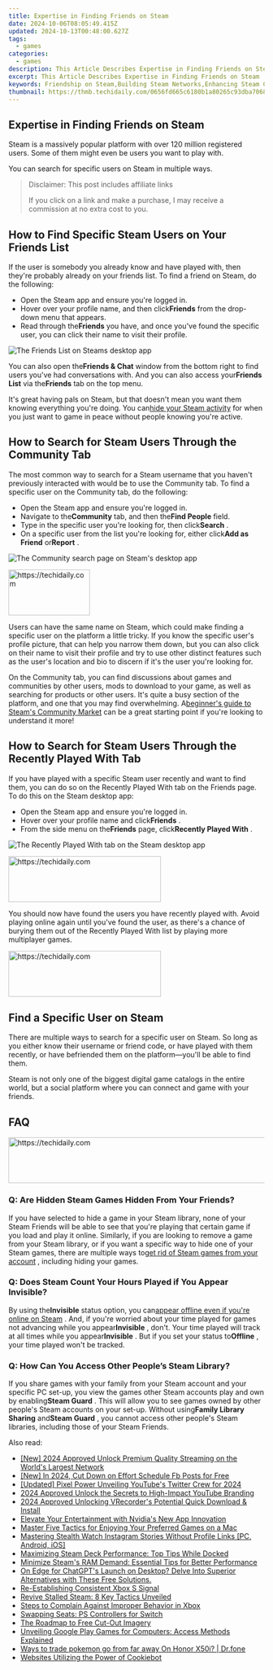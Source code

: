 ```yaml
---
title: Expertise in Finding Friends on Steam
date: 2024-10-06T08:05:49.415Z
updated: 2024-10-13T00:48:00.627Z
tags:
  - games
categories:
  - games
description: This Article Describes Expertise in Finding Friends on Steam
excerpt: This Article Describes Expertise in Finding Friends on Steam
keywords: Friendship on Steam,Building Steam Networks,Enhancing Steam Connections,Connecting with Steam Users,Steam Social Integration,Maximizing Steam Relationships,Finding Friends in Steam
thumbnail: https://thmb.techidaily.com/0656fd665c6180b1a80265c93dba7068c3a0cbd851c23bc5b8909b9f9daa190b.jpg
---
```


## Expertise in Finding Friends on Steam

 Steam is a massively popular platform with over 120 million registered users. Some of them might even be users you want to play with.

You can search for specific users on Steam in multiple ways.

>  Disclaimer: This post includes affiliate links
>
>  If you click on a link and make a purchase, I may receive a commission at no extra cost to you.
>

## How to Find Specific Steam Users on Your Friends List

 If the user is somebody you already know and have played with, then they're probably already on your friends list. To find a friend on Steam, do the following:

* Open the Steam app and ensure you're logged in.
* Hover over your profile name, and then click**Friends** from the drop-down menu that appears.
* Read through the**Friends** you have, and once you've found the specific user, you can click their name to visit their profile.

![The Friends List on Steams desktop app](https://static1.makeuseofimages.com/wordpress/wp-content/uploads/2023/08/steam-friend-list.jpg)

 You can also open the**Friends & Chat** window from the bottom right to find users you've had conversations with. And you can also access your**Friends List** via the**Friends** tab on the top menu.

 It's great having pals on Steam, but that doesn't mean you want them knowing everything you're doing. You can[hide your Steam activity](https://www.makeuseof.com/how-to-hide-steam-activity/) for when you just want to game in peace without people knowing you're active.

## How to Search for Steam Users Through the Community Tab

 The most common way to search for a Steam username that you haven't previously interacted with would be to use the Community tab. To find a specific user on the Community tab, do the following:

* Open the Steam app and ensure you're logged in.
* Navigate to the**Community** tab, and then the**Find People** field.
* Type in the specific user you're looking for, then click**Search** .
* On a specific user from the list you're looking for, either click**Add as Friend** or**Report** .

![The Community search page on Steam's desktop app](https://static1.makeuseofimages.com/wordpress/wp-content/uploads/2023/08/steam-community-search.jpg)

<!-- affiliate ads begin -->
<a href="https://review-au.sjv.io/c/5597632/2098700/14409" target="_top" id="2098700">
  <img src="//a.impactradius-go.com/display-ad/14409-2098700" border="0" alt="https://techidaily.com" width="160" height="90"/>
</a>
<img height="0" width="0" src="https://review-au.sjv.io/i/5597632/2098700/14409" style="position:absolute;visibility:hidden;" border="0" />
<!-- affiliate ads end -->

 Users can have the same name on Steam, which could make finding a specific user on the platform a little tricky. If you know the specific user's profile picture, that can help you narrow them down, but you can also click on their name to visit their profile and try to use other distinct features such as the user's location and bio to discern if it's the user you're looking for.

 On the Community tab, you can find discussions about games and communities by other users, mods to download to your game, as well as searching for products or other users. It's quite a busy section of the platform, and one that you may find overwhelming. A[beginner's guide to Steam's Community Market](https://www.makeuseof.com/beginners-guide-to-the-steam-community-market/) can be a great starting point if you're looking to understand it more!

## How to Search for Steam Users Through the Recently Played With Tab

 If you have played with a specific Steam user recently and want to find them, you can do so on the Recently Played With tab on the Friends page. To do this on the Steam desktop app:

* Open the Steam app and ensure you're logged in.
* Hover over your profile name and click**Friends** .
* From the side menu on the**Friends** page, click**Recently Played With** .

![The Recently Played With tab on the Steam desktop app](https://static1.makeuseofimages.com/wordpress/wp-content/uploads/2023/08/steam-recently-played-with.jpg)

<!-- affiliate ads begin -->
<a href="https://aligracehair.sjv.io/c/5597632/1918698/19272" target="_top" id="1918698">
  <img src="//a.impactradius-go.com/display-ad/19272-1918698" border="0" alt="https://techidaily.com" width="300" height="90"/>
</a>
<img height="0" width="0" src="https://aligracehair.sjv.io/i/5597632/1918698/19272" style="position:absolute;visibility:hidden;" border="0" />
<!-- affiliate ads end -->

 You should now have found the users you have recently played with. Avoid playing online again until you've found the user, as there's a chance of burying them out of the Recently Played With list by playing more multiplayer games.

<!-- affiliate ads begin -->
<a href="https://aligracehair.sjv.io/c/5597632/2016165/19272" target="_top" id="2016165">
  <img src="//a.impactradius-go.com/display-ad/19272-2016165" border="0" alt="https://techidaily.com" width="300" height="90"/>
</a>
<img height="0" width="0" src="https://aligracehair.sjv.io/i/5597632/2016165/19272" style="position:absolute;visibility:hidden;" border="0" />
<!-- affiliate ads end -->

## Find a Specific User on Steam

 There are multiple ways to search for a specific user on Steam. So long as you either know their username or friend code, or have played with them recently, or have befriended them on the platform—you'll be able to find them.

 Steam is not only one of the biggest digital game catalogs in the entire world, but a social platform where you can connect and game with your friends.

## FAQ

<!-- affiliate ads begin -->
<a href="https://appsumo.8odi.net/c/5597632/2144272/7443" target="_top" id="2144272">
  <img src="//a.impactradius-go.com/display-ad/7443-2144272" border="0" alt="https://techidaily.com" width="728" height="90"/>
</a>
<img height="0" width="0" src="https://appsumo.8odi.net/i/5597632/2144272/7443" style="position:absolute;visibility:hidden;" border="0" />
<!-- affiliate ads end -->

### Q: Are Hidden Steam Games Hidden From Your Friends?

 If you have selected to hide a game in your Steam library, none of your Steam Friends will be able to see that you're playing that certain game if you load and play it online. Similarly, if you are looking to remove a game from your Steam library, or if you want a specific way to hide one of your Steam games, there are multiple ways to[get rid of Steam games from your account](https://www.makeuseof.com/tag/how-to-finally-get-rid-of-games-from-your-steam-account/) , including hiding your games.

### Q: Does Steam Count Your Hours Played if You Appear Invisible?

 By using the**Invisible** status option, you can[appear offline even if you're online on Steam](https://www.makeuseof.com/how-to-appear-offline-on-steam-when-online/) . And, if you're worried about your time played for games not advancing while you appear**Invisible** , don't. Your time played will track at all times while you appear**Invisible** . But if you set your status to**Offline** , your time played won't be tracked.

### Q: How Can You Access Other People’s Steam Library?

 If you share games with your family from your Steam account and your specific PC set-up, you view the games other Steam accounts play and own by enabling**Steam Guard** . This will allow you to see games owned by other people's Steam accounts on your set-up. Without using**Family Library Sharing** and**Steam Guard** , you cannot access other people's Steam libraries, including those of your Steam Friends.

<ins class="adsbygoogle"
     style="display:block"
     data-ad-format="autorelaxed"
     data-ad-client="ca-pub-7571918770474297"
     data-ad-slot="1223367746"></ins>

<ins class="adsbygoogle"
     style="display:block"
     data-ad-client="ca-pub-7571918770474297"
     data-ad-slot="8358498916"
     data-ad-format="auto"
     data-full-width-responsive="true"></ins>

<span class="atpl-alsoreadstyle">Also read:</span>
<div><ul>
<li><a href="https://facebook-video-files.techidaily.com/new-2024-approved-unlock-premium-quality-streaming-on-the-worlds-largest-network/"><u>[New] 2024 Approved Unlock Premium Quality Streaming on the World's Largest Network</u></a></li>
<li><a href="https://facebook-video-content.techidaily.com/new-in-2024-cut-down-on-effort-schedule-fb-posts-for-free/"><u>[New] In 2024, Cut Down on Effort Schedule Fb Posts for Free</u></a></li>
<li><a href="https://twitter-videos.techidaily.com/updated-pixel-power-unveiling-youtubes-twitter-crew-for-2024/"><u>[Updated] Pixel Power Unveiling YouTube's Twitter Crew for 2024</u></a></li>
<li><a href="https://youtube-help.techidaily.com/2024-approved-unlock-the-secrets-to-high-impact-youtube-branding/"><u>2024 Approved Unlock the Secrets to High-Impact YouTube Branding</u></a></li>
<li><a href="https://screen-video-capture.techidaily.com/2024-approved-unlocking-vrecorders-potential-quick-download-and-install/"><u>2024 Approved Unlocking VRecorder's Potential Quick Download & Install</u></a></li>
<li><a href="https://games-able.techidaily.com/elevate-your-entertainment-with-nvidias-new-app-innovation/"><u>Elevate Your Entertainment with Nvidia's New App Innovation</u></a></li>
<li><a href="https://games-able.techidaily.com/master-five-tactics-for-enjoying-your-preferred-games-on-a-mac/"><u>Master Five Tactics for Enjoying Your Preferred Games on a Mac</u></a></li>
<li><a href="https://instagram-video-recordings.techidaily.com/mastering-stealth-watch-instagram-stories-without-profile-links-pc-android-ios/"><u>Mastering Stealth Watch Instagram Stories Without Profile Links [PC, Android, iOS]</u></a></li>
<li><a href="https://games-able.techidaily.com/maximizing-steam-deck-performance-top-tips-while-docked/"><u>Maximizing Steam Deck Performance: Top Tips While Docked</u></a></li>
<li><a href="https://games-able.techidaily.com/minimize-steams-ram-demand-essential-tips-for-better-performance/"><u>Minimize Steam's RAM Demand: Essential Tips for Better Performance</u></a></li>
<li><a href="https://tech-hub.techidaily.com/1722146113312-on-edge-for-chatgpts-launch-on-desktop-delve-into-superior-alternatives-with-these-free-solutions/"><u>On Edge for ChatGPT's Launch on Desktop? Delve Into Superior Alternatives with These Free Solutions.</u></a></li>
<li><a href="https://games-able.techidaily.com/re-establishing-consistent-xbox-s-signal/"><u>Re-Establishing Consistent Xbox S Signal</u></a></li>
<li><a href="https://games-able.techidaily.com/revive-stalled-steam-8-key-tactics-unveiled/"><u>Revive Stalled Steam: 8 Key Tactics Unveiled</u></a></li>
<li><a href="https://games-able.techidaily.com/steps-to-complain-against-improper-behavior-in-xbox/"><u>Steps to Complain Against Improper Behavior in Xbox</u></a></li>
<li><a href="https://games-able.techidaily.com/swapping-seats-ps-controllers-for-switch/"><u>Swapping Seats: PS Controllers for Switch</u></a></li>
<li><a href="https://extra-resources.techidaily.com/the-roadmap-to-free-cut-out-imagery/"><u>The Roadmap to Free Cut-Out Imagery</u></a></li>
<li><a href="https://games-able.techidaily.com/unveiling-google-play-games-for-computers-access-methods-explained/"><u>Unveiling Google Play Games for Computers: Access Methods Explained</u></a></li>
<li><a href="https://pokemon-go-android.techidaily.com/ways-to-trade-pokemon-go-from-far-away-on-honor-x50i-drfone-by-drfone-virtual-android/"><u>Ways to trade pokemon go from far away On Honor X50i? | Dr.fone</u></a></li>
<li><a href="https://data-safeguard.techidaily.com/websites-utilizing-the-power-of-cookiebot/"><u>Websites Utilizing the Power of Cookiebot</u></a></li>
</ul></div>

